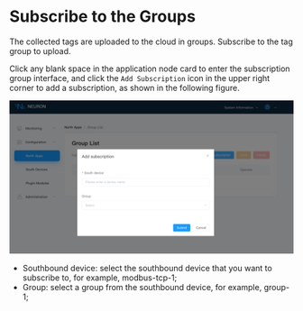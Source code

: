 # Subscribe to the Groups

The collected tags are uploaded to the cloud in groups. Subscribe to the tag group to upload.

Click any blank space in the application node card to enter the subscription group interface, and click the `Add Subscription` icon in the upper right corner to add a subscription, as shown in the following figure.

![subscriptions-add](./assets/subscription-add.png)

* Southbound device: select the southbound device that you want to subscribe to, for example, modbus-tcp-1;
* Group: select a group from the southbound device, for example, group-1;






